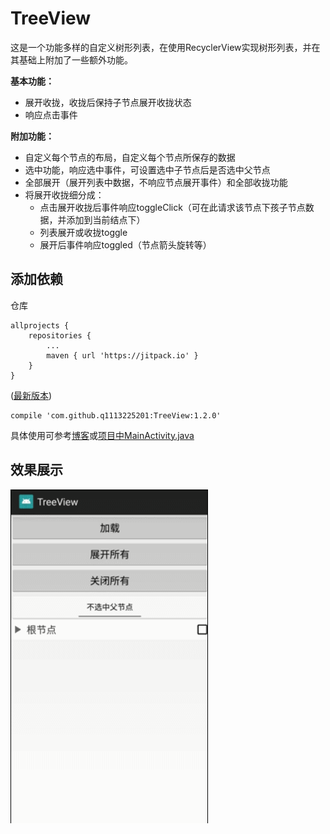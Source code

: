 # TreeView
这是一个功能多样的自定义树形列表，在使用RecyclerView实现树形列表，并在其基础上附加了一些额外功能。

**基本功能：**
- 展开收拢，收拢后保持子节点展开收拢状态
- 响应点击事件

**附加功能：**
- 自定义每个节点的布局，自定义每个节点所保存的数据
- 选中功能，响应选中事件，可设置选中子节点后是否选中父节点
- 全部展开（展开列表中数据，不响应节点展开事件）和全部收拢功能
- 将展开收拢细分成：
    - 点击展开收拢后事件响应toggleClick（可在此请求该节点下孩子节点数据，并添加到当前结点下）
    - 列表展开或收拢toggle
    - 展开后事件响应toggled（节点箭头旋转等）

## 添加依赖
仓库
```
allprojects {
    repositories {
        ...
        maven { url 'https://jitpack.io' }
    }
}
```
([最新版本](https://github.com/q1113225201/TreeView/releases/latest))

```
compile 'com.github.q1113225201:TreeView:1.2.0'
```

具体使用可参考[博客](http://blog.csdn.net/q1113225201/article/details/79328247)或[项目中MainActivity.java](https://github.com/q1113225201/TreeView/blob/master/app/src/main/java/com/sjl/treeview/MainActivity.java)

## 效果展示
![url](show.gif)
